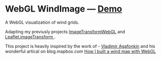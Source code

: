 # WebGL WindImage — [Demo](https://github.com/OriginalSin/Leaflet.WindImageWebGL)

A WebGL visualization of wind grids.

Adapting my previusly projects [ImageTransformWebGL](https://github.com/OriginalSin/ImageTransformWebGL) and [Leaflet.imageTransform
](https://github.com/ScanEx/Leaflet.imageTransform).


This project is heavily inspired by the work of - [Vladimir Agafonkin](https://blog.mapbox.com/how-i-built-a-wind-map-with-webgl-b63022b5537f)
and his wonderful artical on blog.mapbox.com [How I built a wind map with WebGL](https://blog.mapbox.com/how-i-built-a-wind-map-with-webgl-b63022b5537f)